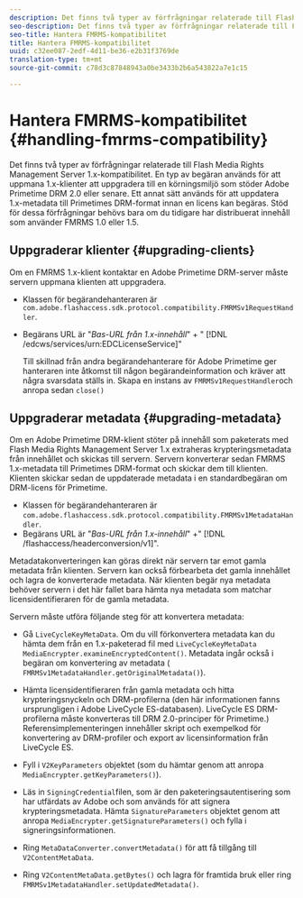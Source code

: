 ```yaml
---
description: Det finns två typer av förfrågningar relaterade till Flash Media Rights Management Server 1.x-kompatibilitet. En typ av begäran används för att uppmana 1.x-klienter att uppgradera till en körningsmiljö som stöder Adobe Primetime DRM 2.0 eller senare. Ett annat sätt används för att uppdatera 1.x-metadata till Primetimes DRM-format innan en licens kan begäras. Stöd för dessa förfrågningar behövs bara om du tidigare har distribuerat innehåll som använder FMRMS 1.0 eller 1.5.
seo-description: Det finns två typer av förfrågningar relaterade till Flash Media Rights Management Server 1.x-kompatibilitet. En typ av begäran används för att uppmana 1.x-klienter att uppgradera till en körningsmiljö som stöder Adobe Primetime DRM 2.0 eller senare. Ett annat sätt används för att uppdatera 1.x-metadata till Primetimes DRM-format innan en licens kan begäras. Stöd för dessa förfrågningar behövs bara om du tidigare har distribuerat innehåll som använder FMRMS 1.0 eller 1.5.
seo-title: Hantera FMRMS-kompatibilitet
title: Hantera FMRMS-kompatibilitet
uuid: c32ee087-2edf-4d11-be36-e2b31f3769de
translation-type: tm+mt
source-git-commit: c78d3c87848943a0be3433b2b6a543822a7e1c15

---
```



# Hantera FMRMS-kompatibilitet {#handling-fmrms-compatibility}

Det finns två typer av förfrågningar relaterade till Flash Media Rights Management Server 1.x-kompatibilitet. En typ av begäran används för att uppmana 1.x-klienter att uppgradera till en körningsmiljö som stöder Adobe Primetime DRM 2.0 eller senare. Ett annat sätt används för att uppdatera 1.x-metadata till Primetimes DRM-format innan en licens kan begäras. Stöd för dessa förfrågningar behövs bara om du tidigare har distribuerat innehåll som använder FMRMS 1.0 eller 1.5.

## Uppgraderar klienter {#upgrading-clients}

Om en FMRMS 1.x-klient kontaktar en Adobe Primetime DRM-server måste servern uppmana klienten att uppgradera.

* Klassen för begärandehanteraren är `com.adobe.flashaccess.sdk.protocol.compatibility.FMRMSv1RequestHandler`.
* Begärans URL är &quot;*Bas-URL från 1.x-innehåll*&quot; + &quot; [!DNL /edcws/services/urn:EDCLicenseService]&quot;

   Till skillnad från andra begärandehanterare för Adobe Primetime ger hanteraren inte åtkomst till någon begärandeinformation och kräver att några svarsdata ställs in. Skapa en instans av `FMRMSv1RequestHandler`och anropa sedan `close()`

## Uppgraderar metadata {#upgrading-metadata}

Om en Adobe Primetime DRM-klient stöter på innehåll som paketerats med Flash Media Rights Management Server 1.x extraheras krypteringsmetadata från innehållet och skickas till servern. Servern konverterar sedan FMRMS 1.x-metadata till Primetimes DRM-format och skickar dem till klienten. Klienten skickar sedan de uppdaterade metadata i en standardbegäran om DRM-licens för Primetime.

* Klassen för begärandehanteraren är `com.adobe.flashaccess.sdk.protocol.compatibility.FMRMSv1MetadataHandler`.
* Begärans URL är &quot;*Bas-URL från 1.x-innehåll*&quot; +&quot; [!DNL /flashaccess/headerconversion/v1]&quot;.

Metadatakonverteringen kan göras direkt när servern tar emot gamla metadata från klienten. Servern kan också förbearbeta det gamla innehållet och lagra de konverterade metadata. När klienten begär nya metadata behöver servern i det här fallet bara hämta nya metadata som matchar licensidentifieraren för de gamla metadata.

Servern måste utföra följande steg för att konvertera metadata:

* Gå `LiveCycleKeyMetaData`. Om du vill förkonvertera metadata kan du hämta dem från en 1.x-paketerad fil med `LiveCycleKeyMetaData` `MediaEncrypter.examineEncryptedContent()`. Metadata ingår också i begäran om konvertering av metadata ( `FMRMSv1MetadataHandler.getOriginalMetadata()`).

* Hämta licensidentifieraren från gamla metadata och hitta krypteringsnyckeln och DRM-profilerna (den här informationen fanns ursprungligen i Adobe LiveCycle ES-databasen). LiveCycle ES DRM-profilerna måste konverteras till DRM 2.0-principer för Primetime.) Referensimplementeringen innehåller skript och exempelkod för konvertering av DRM-profiler och export av licensinformation från LiveCycle ES.
* Fyll i `V2KeyParameters` objektet (som du hämtar genom att anropa `MediaEncrypter.getKeyParameters()`).

* Läs in `SigningCredential`filen, som är den paketeringsautentisering som har utfärdats av Adobe och som används för att signera krypteringsmetadata. Hämta `SignatureParameters` objektet genom att anropa `MediaEncrypter.getSignatureParameters()` och fylla i signeringsinformationen.

* Ring `MetaDataConverter.convertMetadata()` för att få tillgång till `V2ContentMetaData`.

* Ring `V2ContentMetaData.getBytes()` och lagra för framtida bruk eller ring `FMRMSv1MetadataHandler.setUpdatedMetadata()`.